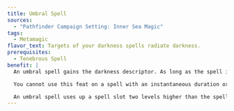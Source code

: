 ```yaml
---
title: Umbral Spell
sources:
  - "Pathfinder Campaign Setting: Inner Sea Magic"
tags:
  - Metamagic
flavor_text: Targets of your darkness spells radiate darkness.
prerequisites:
  - Tenebrous Spell
benefit: |
  An umbral spell gains the darkness descriptor. As long as the spell is in effect, the creature or object affected radiates darkness in a 10-foot radius, reducing illumination similar to the effects of the darkness spell. Nonmagical sources of light, such as torches or lanterns, do not increase the light level in this area. Magical light sources only increase the light level in an area affected by an umbral spell if they are of a higher level than the umbral spell's unmodified spell level. This effect does not stack with itself or with any other effect that creates darkness.

  You cannot use this feat on a spell with an instantaneous duration or a spell that does not target a creature or object.

  An umbral spell uses up a spell slot two levels higher than the spell's actual level.
---
```


